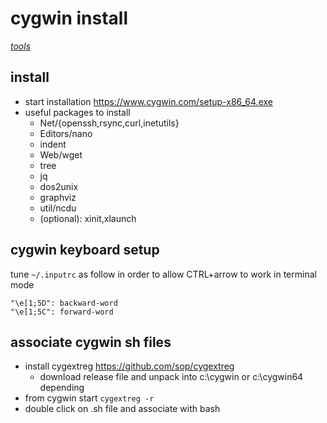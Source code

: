# cygwin install

*[tools](../README.md#tools)*

## install

- start installation https://www.cygwin.com/setup-x86_64.exe
- useful packages to install
  - Net/{openssh,rsync,curl,inetutils}
  - Editors/nano
  - indent
  - Web/wget
  - tree
  - jq
  - dos2unix
  - graphviz
  - util/ncdu
  - (optional): xinit,xlaunch

## cygwin keyboard setup

tune `~/.inputrc` as follow in order to allow CTRL+arrow to work in terminal mode

```
"\e[1;5D": backward-word
"\e[1;5C": forward-word
```

## associate cygwin sh files

- install cygextreg https://github.com/sop/cygextreg
  - download release file and unpack into c:\cygwin or c:\cygwin64 depending
- from cygwin start `cygextreg -r`
- double click on .sh file and associate with bash
